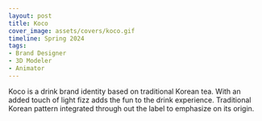 ```yaml
---
layout: post
title: Koco
cover_image: assets/covers/koco.gif
timeline: Spring 2024
tags:
- Brand Designer
- 3D Modeler
- Animator
---
```


Koco is a drink brand identity based on traditional Korean tea. With an added touch of light fizz adds the fun to the drink experience. Traditional Korean pattern integrated through out the label to emphasize on its origin.